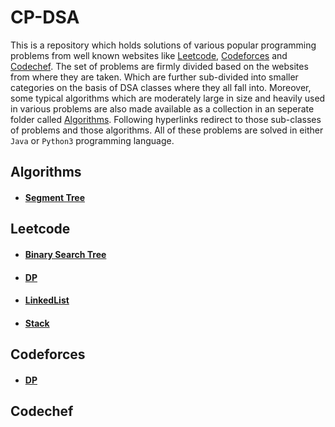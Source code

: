 # CP-DSA
This is a repository which holds solutions of various popular programming problems from well known websites like [Leetcode](https://leetcode.com/), [Codeforces](https://codeforces.com/) and  [Codechef](https://www.codechef.com/). The set of problems are firmly divided based on the websites from where they are taken. Which are further sub-divided into smaller categories on the basis of DSA classes where they all fall into. Moreover, some typical algorithms which are moderately large in size and heavily used in various problems are also made available as a collection in an seperate folder called [Algorithms](https://github.com/SohamChattopadhyayEE/CP-DSA/blob/main/Algorithms). Following hyperlinks redirect to those sub-classes of problems and those algorithms. All of these problems are solved in either `Java` or `Python3` programming language.   

## Algorithms
- #### [Segment Tree](https://github.com/SohamChattopadhyayEE/CP-DSA/blob/main/Algorithms/SegmentTree.java)

## Leetcode
- #### [Binary Search Tree](https://github.com/SohamChattopadhyayEE/CP-DSA/tree/main/Leetcode/Binary%20search%20tree)
- #### [DP](https://github.com/SohamChattopadhyayEE/CP-DSA/tree/main/Leetcode/DP)
- #### [LinkedList](https://github.com/SohamChattopadhyayEE/CP-DSA/tree/main/Leetcode/LinkedList)
- #### [Stack](https://github.com/SohamChattopadhyayEE/CP-DSA/tree/main/Leetcode/Stack)

## Codeforces
- #### [DP](https://github.com/SohamChattopadhyayEE/CP-DSA/tree/main/Codeforces/DP)
## Codechef
